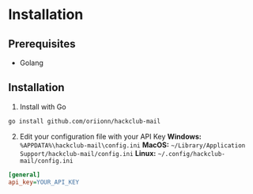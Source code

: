 # Installation
## Prerequisites
- Golang

## Installation
1. Install with Go
```sh
go install github.com/oriionn/hackclub-mail
```

2. Edit your configuration file with your API Key
    **Windows:** `%APPDATA%\hackclub-mail\config.ini`
    **MacOS:** `~/Library/Application Support/hackclub-mail/config.ini`
    **Linux:** `~/.config/hackclub-mail/config.ini`

```ini
[general]
api_key=YOUR_API_KEY
```